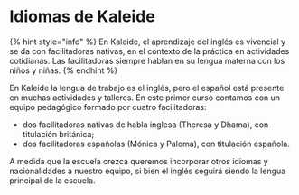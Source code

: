 # Idiomas de Kaleide

{% hint style="info" %}
En Kaleide, el aprendizaje del inglés es vivencial y se da con facilitadoras nativas, en el contexto de la práctica en actividades cotidianas. Las facilitadoras siempre hablan en su lengua materna con los niños y niñas.
{% endhint %}

En Kaleide la lengua de trabajo es el inglés, pero el español está presente en muchas actividades y talleres. En este primer curso contamos con un equipo pedagógico formado por cuatro facilitadoras:

* dos facilitadoras nativas de habla inglesa \(Theresa y Dhama\), con titulación británica;
* dos facilitadoras españolas \(Mónica y Paloma\), con titulación española.

A medida que la escuela crezca queremos incorporar otros idiomas y nacionalidades a nuestro equipo, si bien el inglés seguirá siendo la lengua principal de la escuela. 

